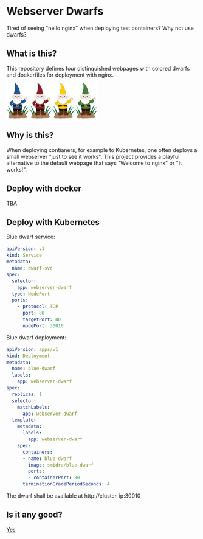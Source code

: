 Webserver Dwarfs
================
Tired of seeing "hello nginx" when deploying test containers? Why not use dwarfs?

What is this?
-------------
This repository defines four distinquished webpages with colored dwarfs and dockerfiles for deployment with nginx.

<img src="blue-dwarf/static/dwarf-blue-small.png" width="60" alt="Ori"><img src="red-dwarf/static/dwarf-red-small.png" width="60" alt="Kili"><img src="yellow-dwarf/static/dwarf-yellow-small.png" width="60" alt="Dvalin"><img src="green-dwarf/static/dwarf-green-small.png" width="60" alt="Bifur">

Why is this?
-------------
When deploying contianers, for example to Kubernetes, one often deploys a small webserver "just to see it works". This project provides a playful alternative to the default webpage that says "Welcome to nginx" or "It works!".

Deploy with docker
------------------
TBA

Deploy with Kubernetes
----------------------
Blue dwarf service:
``` yaml
apiVersion: v1
kind: Service
metadata:
  name: dwarf-svc
spec:
  selector:
    app: webserver-dwarf
  type: NodePort
  ports:
    - protocol: TCP
      port: 80
      targetPort: 80
      nodePort: 30010
```

Blue dwarf deployment:
``` yaml
apiVersion: apps/v1
kind: Deployment
metadata:
  name: blue-dwarf
  labels:
    app: webserver-dwarf
spec:
  replicas: 1
  selector:
    matchLabels:
      app: webserver-dwarf
  template:
    metadata:
      labels:
        app: webserver-dwarf
    spec:
      containers:
      - name: blue-dwarf
        image: smidra/blue-dwarf
        ports:
        - containerPort: 80
      terminationGracePeriodSeconds: 4
```

The dwarf shall be available at http://cluster-ip:30010


Is it any good?
---------------
[Yes](https://news.ycombinator.com/item?id=3067434)

